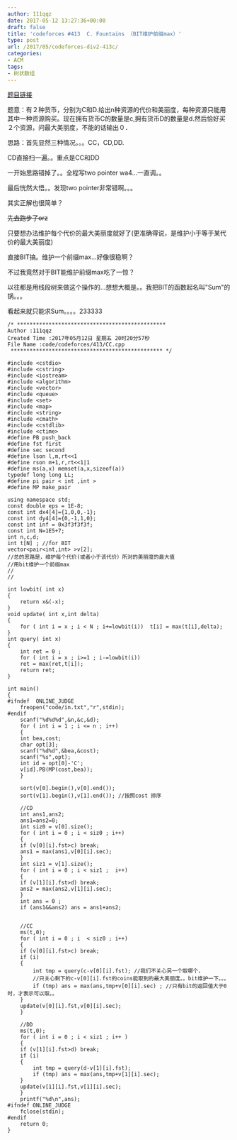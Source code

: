 ```yaml
---
author: 111qqz
date: 2017-05-12 13:27:36+00:00
draft: false
title: 'codeforces #413  C. Fountains （BIT维护前缀max）'
type: post
url: /2017/05/codeforces-div2-413c/
categories:
- ACM
tags:
- 树状数组
---
```


[题目链接](http://codeforces.com/contest/799/problem/C)

题意：有２种货币，分别为C和D.给出n种资源的代价和美丽度，每种资源只能用其中一种资源购买。现在拥有货币C的数量是c,拥有货币D的数量是d.然后恰好买２个资源，问最大美丽度，不能的话输出０．

思路：首先显然三种情况。。。CC，CD,DD.

CD直接扫一遍。。重点是CC和DD

一开始思路错掉了。。全程写two pointer wa4...一直调。。

最后恍然大悟。。发现two pointer非常错啊。。。

其实正解也很简单？

<del>先去跑步了orz</del>

只要想办法维护每个代价的最大美丽度就好了(更准确得说，是维护小于等于某代价的最大美丽度)

直接BIT搞。维护一个前缀max...好像很稳啊？

不过我竟然对于BIT能维护前缀max吃了一惊？

以往都是用线段树来做这个操作的...想想大概是。。我把BIT的函数起名叫"Sum"的锅。。。

看起来就只能求Sum。。。。233333

    
    /* ***********************************************
    Author :111qqz
    Created Time :2017年05月12日 星期五 20时20分57秒
    File Name :code/codeforces/413/CC.cpp
     ************************************************ */
    
    #include <cstdio>
    #include <cstring>
    #include <iostream>
    #include <algorithm>
    #include <vector>
    #include <queue>
    #include <set>
    #include <map>
    #include <string>
    #include <cmath>
    #include <cstdlib>
    #include <ctime>
    #define PB push_back
    #define fst first
    #define sec second
    #define lson l,m,rt<<1
    #define rson m+1,r,rt<<1|1
    #define ms(a,x) memset(a,x,sizeof(a))
    typedef long long LL;
    #define pi pair < int ,int >
    #define MP make_pair
    
    using namespace std;
    const double eps = 1E-8;
    const int dx4[4]={1,0,0,-1};
    const int dy4[4]={0,-1,1,0};
    const int inf = 0x3f3f3f3f;
    const int N=1E5+7;
    int n,c,d;
    int t[N] ; //for BIT
    vector<pair<int,int> >v[2]; 
    //总的思路是，维护每个代价(或者小于该代价）所对的美丽度的最大值
    //用bit维护一个前缀max
    //
    //
    
    int lowbit( int x)
    {
        return x&(-x);
    }
    void update( int x,int delta)
    {
        for ( int i = x ; i < N ; i+=lowbit(i))  t[i] = max(t[i],delta);
    }
    int query( int x)
    {
        int ret = 0 ;
        for ( int i = x ; i>=1 ; i-=lowbit(i))
    	ret = max(ret,t[i]);
        return ret;
    }
    
    int main()
    {
    #ifndef  ONLINE_JUDGE 
        freopen("code/in.txt","r",stdin);
    #endif
        scanf("%d%d%d",&n,&c,&d);
        for ( int i = 1 ; i <= n ; i++)
        {
    	int bea,cost;
    	char opt[3];
    	scanf("%d%d",&bea,&cost);
    	scanf("%s",opt);
    	int id = opt[0]-'C';
    	v[id].PB(MP(cost,bea)); 
        }
    
        sort(v[0].begin(),v[0].end());
        sort(v[1].begin(),v[1].end()); //按照cost 排序
    
        //CD
        int ans1,ans2;
        ans1=ans2=0;
        int siz0 = v[0].size();
        for ( int i = 0 ; i < siz0 ; i++)
        {
    	if (v[0][i].fst>c) break;
    	ans1 = max(ans1,v[0][i].sec);
        }
        int siz1 = v[1].size();
        for ( int i = 0 ; i < siz1 ;  i++)
        {
    	if (v[1][i].fst>d) break;
    	ans2 = max(ans2,v[1][i].sec);
        }
        int ans = 0 ;
        if (ans1&&ans2) ans = ans1+ans2;
    
    
        //CC
        ms(t,0);
        for ( int i = 0 ; i  < siz0 ; i++)
        {
    	if (v[0][i].fst>c) break;
    	if (i)
    	{
    	    int tmp = query(c-v[0][i].fst); //我们不关心另一个取哪个，
    	    //只关心剩下的c-v[0][i].fst的coins能取到的最大美丽度。。bit维护一下。。。
    	    if (tmp) ans = max(ans,tmp+v[0][i].sec) ; //只有bit的返回值大于0时，才表示可以取。。
    	}
    	update(v[0][i].fst,v[0][i].sec);
        }
    
        //DD
        ms(t,0);
        for ( int i = 0 ; i < siz1 ; i++ )
        {
    	if (v[1][i].fst>d) break;
    	if (i)
    	{
    	    int tmp = query(d-v[1][i].fst);
    	    if (tmp) ans = max(ans,tmp+v[1][i].sec);
    	}
    	update(v[1][i].fst,v[1][i].sec);
        }
        printf("%d\n",ans);
    #ifndef ONLINE_JUDGE  
        fclose(stdin);
    #endif
        return 0;
    }
    



